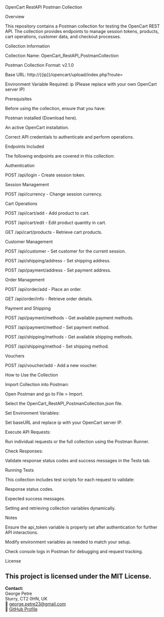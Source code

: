 OpenCart RestAPI Postman Collection

Overview

This repository contains a Postman collection for testing the OpenCart REST API. The collection provides endpoints to manage session tokens, products, cart operations, customer data, and checkout processes.

Collection Information

Collection Name: OpenCart_RestAPI_PostmanCollection

Postman Collection Format: v2.1.0

Base URL: http://{{ip}}/opencart/upload/index.php?route=

Environment Variable Required: ip (Please replace with your own OpenCart server IP)

Prerequisites

Before using the collection, ensure that you have:

Postman installed (Download here).

An active OpenCart installation.

Correct API credentials to authenticate and perform operations.

Endpoints Included

The following endpoints are covered in this collection:

Authentication

POST /api/login - Create session token.

Session Management

POST /api/currency - Change session currency.

Cart Operations

POST /api/cart/add - Add product to cart.

POST /api/cart/edit - Edit product quantity in cart.

GET /api/cart/products - Retrieve cart products.

Customer Management

POST /api/customer - Set customer for the current session.

POST /api/shipping/address - Set shipping address.

POST /api/payment/address - Set payment address.

Order Management

POST /api/order/add - Place an order.

GET /api/order/info - Retrieve order details.

Payment and Shipping

POST /api/payment/methods - Get available payment methods.

POST /api/payment/method - Set payment method.

POST /api/shipping/methods - Get available shipping methods.

POST /api/shipping/method - Set shipping method.

Vouchers

POST /api/voucher/add - Add a new voucher.

How to Use the Collection

Import Collection into Postman:

Open Postman and go to File > Import.

Select the OpenCart_RestAPI_PostmanCollection.json file.

Set Environment Variables:

Set baseURL and replace ip with your OpenCart server IP.

Execute API Requests:

Run individual requests or the full collection using the Postman Runner.

Check Responses:

Validate response status codes and success messages in the Tests tab.

Running Tests

This collection includes test scripts for each request to validate:

Response status codes.

Expected success messages.

Setting and retrieving collection variables dynamically.

Notes

Ensure the api_token variable is properly set after authentication for further API interactions.

Modify environment variables as needed to match your setup.

Check console logs in Postman for debugging and request tracking.

License

This project is licensed under the MIT License.
---

**Contact:**  
George Petre  
Sturry, CT2 0HN, UK  
📧 george.petre23@gmail.com  
🔗 [GitHub Profile](https://georgempetre.github.io)
